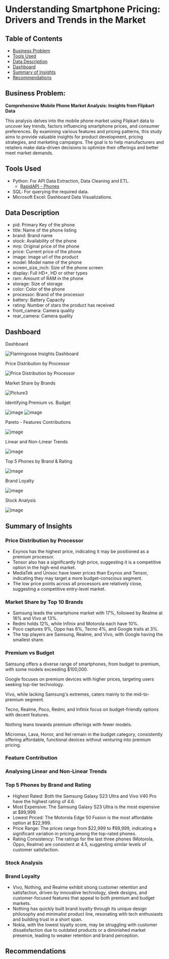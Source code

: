 # Understanding Smartphone Pricing: Drivers and Trends in the Market

## Table of Contents
* [Business Problem](#business-problem)
* [Tools Used](#tools-used)
* [Data Description](#data-description)
* [Dashboard](#dashboard)
* [Summary of Insights](#summary-of-insights)
* [Recommendations](#recommendations)

## Business Problem: 
**Comprehensive Mobile Phone Market Analysis: Insights from Flipkart Data**

This analysis delves into the mobile phone market using Flipkart data to uncover key trends, factors influencing smartphone prices, and consumer preferences. By examining various features and pricing patterns, this study aims to provide valuable insights for product development, pricing strategies, and marketing campaigns. The goal is to help manufacturers and retailers make data-driven decisions to optimize their offerings and better meet market demands.

## Tools Used
- Python: For API Data Extraction, Data Cleaning and ETL.
  - [RapidAPI - Phones](https://rapidapi.com/opendatapoint-opendatapoint-default/api/real-time-flipkart-api)
- SQL: For querying the required data.
- Microsoft Excel: Dashboard Data Visualizations.

## Data Description
- pid: Primary Key of the phone
- title: Name of the phone listing
- brand: Brand name
- stock: Availability of the phone
- mrp: Original price of the phone
- price: Current price of the phone
- image: image url of the product
- model: Model name of the phone
- screen_size_inch: Size of the phone screen
- display: Full HD+, HD or other types
- ram: Amount of RAM in the phone
- storage: Size of storage
- color: Color of the phone
- processor: Brand of the processor
- battery: Battery Capacity
- rating: Number of stars the product has received
- front_camera: Camera quality
- rear_camera: Camera quality

## Dashboard

  Dashboard

![Flamingoose Insights Dashboard](https://github.com/user-attachments/assets/cb70da8d-6b74-4c32-a13e-a1fc5cbc5018)

  Price Distribution by Processor

![Price Distribution by Processor](https://github.com/user-attachments/assets/815b3dae-1c38-406b-80f9-5028487570c2)

  Market Share by Brands

![Picture3](https://github.com/user-attachments/assets/491e57f0-77b9-43c4-85ae-4b397e07c459)

  Identifying Premium vs. Budget 

![image](https://github.com/user-attachments/assets/7aea865a-2313-4742-ae97-6b8c691db153)
![image](https://github.com/user-attachments/assets/d0dc2056-5256-46db-85e4-41731337678d)

  Pareto - Features Contributions

 ![image](https://github.com/user-attachments/assets/9aa426ba-f282-4fcd-b2d1-6efb88a4c43d)

  Linear and Non-Linear Trends

![image](https://github.com/user-attachments/assets/fc2f6e55-93f0-4167-a800-fcd308a02315)

  Top 5 Phones by Brand & Rating

![image](https://github.com/user-attachments/assets/4d4229b1-1f22-4c3f-a43a-797d27ad8165)

  Brand Loyalty

![image](https://github.com/user-attachments/assets/be9c26f1-2b45-4897-983a-919408eeaf19)

  Stock Analysis

![image](https://github.com/user-attachments/assets/c7a85f0b-bc53-411f-846a-44c0317b9aee)
  

  
  
  

## Summary of Insights
### Price Distribution by Processor
- Exynos has the highest price, indicating it may be positioned as a premium processor.
- Tensor also has a significantly high price, suggesting it is a competitive option in the high-end market.
- MediaTek and Unisoc have lower prices than Exynos and Tensor, indicating they may target a more budget-conscious segment.
- The low price points across all processors are relatively close, suggesting a competitive entry-level market.

### Market Share by Top 10 Brands
- Samsung leads the smartphone market with 17%, followed by Realme at 16% and Vivo at 13%. 
- Redmi holds 12%, while Infinix and Motorola each have 10%. 
- Poco captures 9%, Oppo has 6%, Tecno 4%, and Google trails at 3%. 
- The top players are Samsung, Realme, and Vivo, with Google having the smallest share.

### Premium vs Budget

Samsung offers a diverse range of smartphones, from budget to premium, with some models exceeding $100,000.

Google focuses on premium devices with higher prices, targeting users seeking top-tier technology.

Vivo, while lacking Samsung's extremes, caters mainly to the mid-to-premium segment.

Tecno, Realme, Poco, Redmi, and Infinix focus on budget-friendly options with decent features.

Nothing leans towards premium offerings with fewer models.

Micromax, Lava, Honor, and Itel remain in the budget category, consistently offering affordable, functional devices without venturing into premium pricing.

### Feature Contribution

### Analysing Linear and Non-Linear Trends

### Top 5 Phones by Brand and Rating
- Highest Rated: Both the Samsung Galaxy S23 Ultra and Vivo V40 Pro have the highest rating of 4.6.
- Most Expensive: The Samsung Galaxy S23 Ultra is the most expensive at $89,999.
- Lowest Priced: The Motorola Edge 50 Fusion is the most affordable option at $22,999.
- Price Range: The prices range from $22,999 to ₹89,999, indicating a significant variation in pricing among the top-rated phones.
- Rating Consistency: The ratings for the last three phones (Motorola, Oppo, Realme) are consistent at 4.5, suggesting similar levels of customer satisfaction.
### Stock Analysis

### Brand Loyalty
- Vivo, Nothing, and Realme exhibit strong customer retention and satisfaction, driven by innovative technology, sleek designs, and customer-focused features that appeal to both premium and budget markets.
- Nothing has quickly built brand loyalty through its unique design philosophy and minimalist product line, resonating with tech enthusiasts and building trust in a short span.
- Nokia, with the lowest loyalty score, may be struggling with customer dissatisfaction due to outdated products or a diminished market presence, leading to weaker retention and brand perception.
## Recommendations
